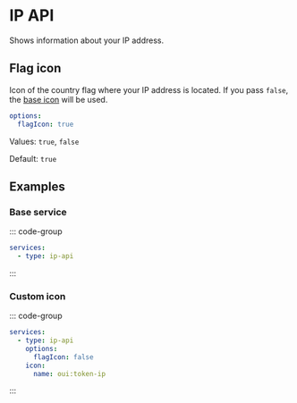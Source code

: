 # IP API <in-version value="0.8.0" />

<preview-service name="ip-api" />

Shows information about your IP address.

<!--@include: ../_parts/extends-base-service.md-->

## Flag icon

Icon of the country flag where your IP address is located. If you pass `false`, the [base icon](base.md#icon) will be used.

```yaml
options:
  flagIcon: true
```

Values: `true`, `false`

Default: `true`

## Examples

### Base service

::: code-group
```yaml [config.yml]
services:
  - type: ip-api
```
:::

### Custom icon

::: code-group
```yaml [config.yml]
services:
  - type: ip-api
    options:
      flagIcon: false
    icon:
      name: oui:token-ip
```
:::
